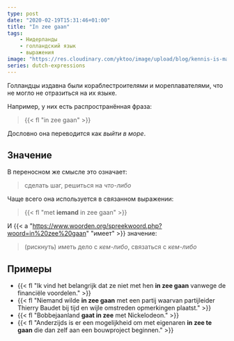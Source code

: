 ```yaml
---
type: post
date: "2020-02-19T15:31:46+01:00"
title: "In zee gaan"
tags:
    - Нидерланды
    - голландский язык
    - выражения
image: "https://res.cloudinary.com/yktoo/image/upload/blog/kennis-is-macht.jpg"
series: dutch-expressions
---
```


Голландцы издавна были кораблестроителями и мореплавателями, что не могло не отразиться на их языке.

Например, у них есть распространённая фраза:

> {{< fl "in zee gaan" >}}

Дословно она переводится как *выйти в море*.

<!--more-->

## Значение

В переносном же смысле это означает:

> сделать шаг, решиться на *что-либо*

Чаще всего она используется в связанном выражении:

> {{< fl "met **iemand** in zee gaan" >}}

И {{< a "https://www.woorden.org/spreekwoord.php?woord=in%20zee%20gaan" "имеет" >}} значение:

> (рискнуть) иметь дело с *кем-либо*, связаться с *кем-либо*

## Примеры

* {{< fl "Ik vind het belangrijk dat ze niet met hen **in zee gaan** vanwege de financiële voordelen." >}}
* {{< fl "Niemand wilde **in zee gaan** met een partij waarvan partijleider Thierry Baudet bij tijd en wijle omstreden opmerkingen plaatst." >}}
* {{< fl "Bobbejaanland **gaat in zee** met Nickelodeon." >}}
* {{< fl "Anderzijds is er een mogelijkheid om met eigenaren **in zee te gaan** die dan zelf aan een bouwproject beginnen." >}}